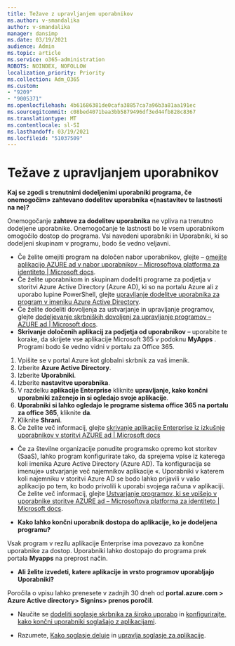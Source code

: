 ```yaml
---
title: Težave z upravljanjem uporabnikov
ms.author: v-smandalika
author: v-smandalika
manager: dansimp
ms.date: 03/19/2021
audience: Admin
ms.topic: article
ms.service: o365-administration
ROBOTS: NOINDEX, NOFOLLOW
localization_priority: Priority
ms.collection: Adm_O365
ms.custom:
- "9209"
- "9005371"
ms.openlocfilehash: 4b61686381de0cafa38857ca7a96b3a81aa191ec
ms.sourcegitcommit: c08bed4071baa3bb5879496df3ed44fb828c8367
ms.translationtype: MT
ms.contentlocale: sl-SI
ms.lasthandoff: 03/19/2021
ms.locfileid: "51037509"
---
```

# <a name="user-management-issues"></a>Težave z upravljanjem uporabnikov

**Kaj se zgodi s trenutnimi dodeljenimi uporabniki programa, če onemogočim» zahtevano dodelitev uporabnika «(nastavitev te lastnosti na ne)?**

Onemogočanje **zahteve za dodelitev uporabnika** ne vpliva na trenutno dodeljene uporabnike. Onemogočanje te lastnosti bo le vsem uporabnikom omogočilo dostop do programa. Vsi navedeni uporabniki in Uporabniki, ki so dodeljeni skupinam v programu, bodo še vedno veljavni.

- Če želite omejiti program na določen nabor uporabnikov, glejte – [omejite aplikacijo AZURE ad v nabor uporabnikov – Microsoftova platforma za identiteto | Microsoft docs](https://docs.microsoft.com/azure/active-directory/develop/howto-restrict-your-app-to-a-set-of-users#:~:text=Select%20the%20application%20you%20want%2cand%20set%20it%20to%20Yes.).
- Če želite uporabnikom in skupinam dodeliti programe za podjetja v storitvi Azure Active Directory (Azure AD), ki so na portalu Azure ali z uporabo lupine PowerShell, glejte [upravljanje dodelitve uporabnika za program v imeniku Azure Active Directory](https://docs.microsoft.com/azure/active-directory/manage-apps/assign-user-or-group-access-portal).
- Če želite dodeliti dovoljenja za ustvarjanje in upravljanje programov, glejte [dodeljevanje skrbniških dovoljenj za upravljanje programov – AZURE ad | Microsoft docs](https://docs.microsoft.com/azure/active-directory/roles/delegate-app-roles).
- **Skrivanje določenih aplikacij za podjetja od uporabnikov** – uporabite te korake, da skrijete vse aplikacije Microsoft 365 v podoknu **MyApps** . Programi bodo še vedno vidni v portalu za Office 365.

 1. Vpišite se v portal Azure kot globalni skrbnik za vaš imenik. 
 2. Izberite **Azure Active Directory**. 
 3. Izberite **Uporabniki**. 
 4. Izberite **nastavitve uporabnika**. 
 5. V razdelku **aplikacije Enterprise** kliknite **upravljanje, kako končni uporabniki zaženejo in si ogledajo svoje aplikacije**. 
 6. **Uporabniki si lahko ogledajo le programe sistema office 365 na portalu za office 365**, kliknite **da**. 
 7. Kliknite **Shrani**. 
 8. Če želite več informacij, glejte [skrivanje aplikacije Enterprise iz izkušnje uporabnikov v storitvi AZURE ad | Microsoft docs](https://docs.microsoft.com/azure/active-directory/manage-apps/hide-application-from-user-portal#:~:text=%20Hide%20an%20application%20from%20the%20end%20user,6%20Click%20Properties.%207%20Click%20Save.%20See%20More.)

- Če za številne organizacije ponudite programsko opremo kot storitev (SaaS), lahko program konfigurirate tako, da sprejema vpise iz katerega koli imenika Azure Active Directory (Azure AD). Ta konfiguracija se imenuje» ustvarjanje več najemnikov aplikacije «. Uporabniki v katerem koli najemniku v storitvi Azure AD se bodo lahko prijavili v vašo aplikacijo po tem, ko bodo privolili k uporabi svojega računa v aplikaciji. Če želite več informacij, glejte [Ustvarjanje programov, ki se vpišejo v uporabnike storitve AZURE ad – Microsoftova platforma za identiteto | Microsoft docs](https://docs.microsoft.com/azure/active-directory/develop/howto-convert-app-to-be-multi-tenant).

- **Kako lahko končni uporabnik dostopa do aplikacije, ko je dodeljena programu?**

Vsak program v rezilu aplikacije Enterprise ima povezavo za končne uporabnike za dostop. Uporabniki lahko dostopajo do programa prek portala **Myapps** na preprost način.

- **Ali želite izvedeti, katere aplikacije in vrsto programov uporabljajo Uporabniki?**

Poročila o vpisu lahko prenesete v zadnjih 30 dneh od **portal.azure.com > Azure Active directory> Signins> prenos poročil**.

- Naučite se [dodeliti soglasje skrbnika za široko uporabo](https://docs.microsoft.com/azure/active-directory/manage-apps/grant-admin-consent) in [konfigurirajte, kako končni uporabniki soglašajo z aplikacijami](https://docs.microsoft.com/azure/active-directory/manage-apps/configure-user-consent).

- Razumete, [Kako soglasje deluje](https://docs.microsoft.com/azure/active-directory/develop/v2-permissions-and-consent) in [upravlja soglasje za aplikacije](https://docs.microsoft.com/azure/active-directory/manage-apps/manage-consent-requests).


